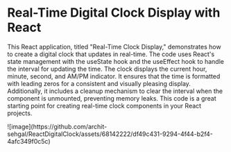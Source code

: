 <h1>Real-Time Digital Clock Display with React</h1>
<p>This React application, titled "Real-Time Clock Display," demonstrates how to create a digital clock that updates in real-time. The code uses React's state management with the useState hook and the useEffect hook to handle the interval for updating the time. The clock displays the current hour, minute, second, and AM/PM indicator. It ensures that the time is formatted with leading zeros for a consistent and visually pleasing display. Additionally, it includes a cleanup mechanism to clear the interval when the component is unmounted, preventing memory leaks. This code is a great starting point for creating real-time clock components in your React projects.</p>
![image](https://github.com/archit-sehgal/ReactDigitalClock/assets/68142222/df49c431-9294-4f44-b2f4-4afc349f0c5c)
